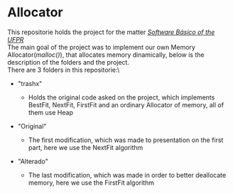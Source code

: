 # Allocator
This repositorie holds the project for the matter [*Software Básico of the UFPR*](https://www.inf.ufpr.br/bmuller/#/ci1064)\
The main goal of the project was to implement our own Memory Allocator(*malloc()*), that allocates memory dinamically, below is the description of the folders and the project.\
There are 3 folders in this repositorie:\

* "trashx"
    * Holds the original code asked on the project, which implements BestFit, NextFit, FirstFit and an ordinary Allocator of memory, all of them use Heap

* "Original"
    * The first modification, which was made to presentation on the first part, here we use the NextFit algorithm

* "Alterado"
    * The last modification, which was made in order to better deallocate memory, here we use the FirstFit algorithm



